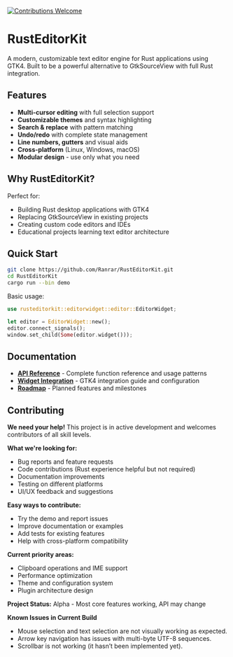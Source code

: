 [![Contributions Welcome](https://img.shields.io/badge/contributions-welcome-brightgreen.svg?style=flat)](https://github.com/Ranrar/RustEditorKit/issues)

# RustEditorKit

A modern, customizable text editor engine for Rust applications using GTK4. Built to be a powerful alternative to GtkSourceView with full Rust integration.

## Features

- **Multi-cursor editing** with full selection support
- **Customizable themes** and syntax highlighting
- **Search & replace** with pattern matching
- **Undo/redo** with complete state management
- **Line numbers, gutters** and visual aids
- **Cross-platform** (Linux, Windows, macOS)
- **Modular design** - use only what you need

## Why RustEditorKit?

Perfect for:
- Building Rust desktop applications with GTK4
- Replacing GtkSourceView in existing projects
- Creating custom code editors and IDEs
- Educational projects learning text editor architecture

## Quick Start

```bash
git clone https://github.com/Ranrar/RustEditorKit.git
cd RustEditorKit
cargo run --bin demo
```

Basic usage:
```rust
use rusteditorkit::editorwidget::editor::EditorWidget;

let editor = EditorWidget::new();
editor.connect_signals();
window.set_child(Some(editor.widget()));
```

## Documentation

- **[API Reference](rusteditorkit/doc/API.md)** - Complete function reference and usage patterns
- **[Widget Integration](rusteditorkit/doc/EditorWidget.md)** - GTK4 integration guide and configuration
- **[Roadmap](rusteditorkit/doc/roadmap.md)** - Planned features and milestones

## Contributing

**We need your help!** This project is in active development and welcomes contributors of all skill levels.

**What we're looking for:**
- Bug reports and feature requests
- Code contributions (Rust experience helpful but not required)
- Documentation improvements
- Testing on different platforms
- UI/UX feedback and suggestions

**Easy ways to contribute:**
- Try the demo and report issues
- Improve documentation or examples
- Add tests for existing features
- Help with cross-platform compatibility

**Current priority areas:**
- Clipboard operations and IME support
- Performance optimization
- Theme and configuration system
- Plugin architecture design

**Project Status:** Alpha - Most core features working, API may change

**Known Issues in Current Build**
- Mouse selection and text selection are not visually working as expected.
- Arrow key navigation has issues with multi-byte UTF-8 sequences.
- Scrollbar is not working (it hasn’t been implemented yet).